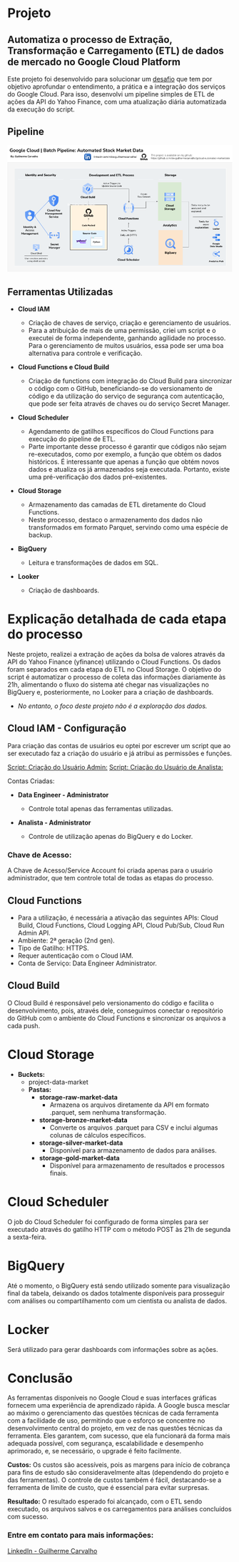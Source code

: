# Projeto

## Automatiza o processo de Extração, Transformação e Carregamento (ETL) de dados de mercado no Google Cloud Platform

Este projeto foi desenvolvido para solucionar um [desafio](./docs/questions.md) que tem por objetivo aprofundar o entendimento, a prática e a integração dos serviços do Google Cloud. Para isso, desenvolvi um pipeline simples de ETL de ações da API do Yahoo Finance, com uma atualização diária automatizada da execução do script.

## Pipeline
![Imagem do Pipeline](assets/images/readme/pipeline.png)

## Ferramentas Utilizadas

- **Cloud IAM**

  - Criação de chaves de serviço, criação e gerenciamento de usuários.
  - Para a atribuição de mais de uma permissão, criei um script e o executei de forma independente, ganhando agilidade no processo. Para o gerenciamento de muitos usuários, essa pode ser uma boa alternativa para controle e verificação.

- **Cloud Functions e Cloud Build**

  - Criação de functions com integração do Cloud Build para sincronizar o código com o GitHub, beneficiando-se do versionamento de código e da utilização do serviço de segurança com autenticação, que pode ser feita através de chaves ou do serviço Secret Manager.

- **Cloud Scheduler**

  - Agendamento de gatilhos específicos do Cloud Functions para execução do pipeline de ETL.
  - Parte importante desse processo é garantir que códigos não sejam re-executados, como por exemplo, a função que obtém os dados históricos. É interessante que apenas a função que obtém novos dados e atualiza os já armazenados seja executada. Portanto, existe uma pré-verificação dos dados pré-existentes.

- **Cloud Storage**

  - Armazenamento das camadas de ETL diretamente do Cloud Functions.
  - Neste processo, destaco o armazenamento dos dados não transformados em formato Parquet, servindo como uma espécie de backup.

- **BigQuery**

  - Leitura e transformações de dados em SQL.

- **Looker**

  - Criação de dashboards.

# **Explicação detalhada de cada etapa do processo**

Neste projeto, realizei a extração de ações da bolsa de valores através da API do Yahoo Finance (yfinance) utilizando o Cloud Functions. Os dados foram separados em cada etapa do ETL no Cloud Storage. O objetivo do script é automatizar o processo de coleta das informações diariamente às 21h, alimentando o fluxo do sistema até chegar nas visualizações no BigQuery e, posteriormente, no Looker para a criação de dashboards.

* *No entanto, o foco deste projeto não é a exploração dos dados.*

## Cloud IAM - Configuração

Para criação das contas de usuários eu optei por escrever um script que ao ser executado faz a criação do usuário e já atribui as permissões e funções.

[Script: Criação do Usuário Admin:](src/scripts/assign_admin_roles.sh)
[Script: Criação do Usuário de Analista:](src/scripts/assign_analytics_roles.sh)

Contas Criadas:

- **Data Engineer - Administrator**

  - Controle total apenas das ferramentas utilizadas.
- **Analista - Administrator**

  - Controle de utilização apenas do BigQuery e do Locker.

### **Chave de Acesso:**

A Chave de Acesso/Service Account foi criada apenas para o usuário administrador, que tem controle total de todas as etapas do processo.

## Cloud Functions

- Para a utilização, é necessária a ativação das seguintes APIs: Cloud Build, Cloud Functions, Cloud Logging API, Cloud Pub/Sub, Cloud Run Admin API.
- Ambiente: 2ª geração (2nd gen).
- Tipo de Gatilho: HTTPS.
- Requer autenticação com o Cloud IAM.
- Conta de Serviço: Data Engineer Administrator.

## Cloud Build

O Cloud Build é responsável pelo versionamento do código e facilita o desenvolvimento, pois, através dele, conseguimos conectar o repositório do GitHub com o ambiente do Cloud Functions e sincronizar os arquivos a cada push.

# Cloud Storage

- **Buckets:**
  - project-data-market
  - **Pastas:**
    - **storage-raw-market-data**
      - Armazena os arquivos diretamente da API em formato .parquet, sem nenhuma transformação.
    - **storage-bronze-market-data**
      - Converte os arquivos .parquet para CSV e inclui algumas colunas de cálculos específicos.
    - **storage-silver-market-data**
      - Disponível para armazenamento de dados para análises.
    - **storage-gold-market-data**
      - Disponível para armazenamento de resultados e processos finais.

# Cloud Scheduler

O job do Cloud Scheduler foi configurado de forma simples para ser executado através do gatilho HTTP com o método POST às 21h de segunda a sexta-feira.

# BigQuery

Até o momento, o BigQuery está sendo utilizado somente para visualização final da tabela, deixando os dados totalmente disponíveis para prosseguir com análises ou compartilhamento com um cientista ou analista de dados.

# Locker

Será utilizado para gerar dashboards com informações sobre as ações.

# **Conclusão**

As ferramentas disponíveis no Google Cloud e suas interfaces gráficas fornecem uma experiência de aprendizado rápida. A Google busca mesclar ao máximo o gerenciamento das questões técnicas de cada ferramenta com a facilidade de uso, permitindo que o esforço se concentre no desenvolvimento central do projeto, em vez de nas questões técnicas da ferramenta. Eles garantem, com sucesso, que ela funcionará da forma mais adequada possível, com segurança, escalabilidade e desempenho aprimorado, e, se necessário, o upgrade é feito facilmente.

**Custos:** Os custos são acessíveis, pois as margens para início de cobrança para fins de estudo são consideravelmente altas (dependendo do projeto e das ferramentas). O controle de custos também é fácil, destacando-se a ferramenta de limite de custo, que é essencial para evitar surpresas.

**Resultado:** O resultado esperado foi alcançado, com o ETL sendo executado, os arquivos salvos e os carregamentos para análises concluídos com sucesso.

### Entre em contato para mais informações:

[LinkedIn - Guilherme Carvalho](https://www.linkedin.com/in/devguilhermecarvalho/)